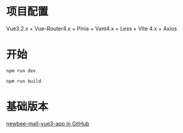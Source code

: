 # 项目配置

Vue3.2.x + Vue-Router4.x + Pinia + Vant4.x + Less + Vite 4.x + Axios

# 开始

```
npm run dev

npm run build

```

# 基础版本

[newbee-mall-vue3-app in GitHub](https://github.com/newbee-ltd/newbee-mall-vue3-app)
